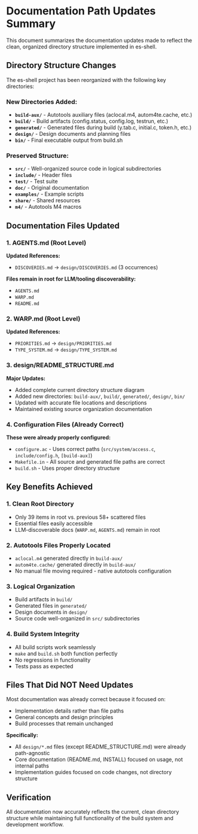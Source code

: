 # Documentation Path Updates Summary

This document summarizes the documentation updates made to reflect the clean, organized directory structure implemented in es-shell.

## Directory Structure Changes

The es-shell project has been reorganized with the following key directories:

### New Directories Added:
- **`build-aux/`** - Autotools auxiliary files (aclocal.m4, autom4te.cache, etc.)
- **`build/`** - Build artifacts (config.status, config.log, testrun, etc.)
- **`generated/`** - Generated files during build (y.tab.c, initial.c, token.h, etc.) 
- **`design/`** - Design documents and planning files
- **`bin/`** - Final executable output from build.sh

### Preserved Structure:
- **`src/`** - Well-organized source code in logical subdirectories
- **`include/`** - Header files
- **`test/`** - Test suite
- **`doc/`** - Original documentation
- **`examples/`** - Example scripts
- **`share/`** - Shared resources
- **`m4/`** - Autotools M4 macros

## Documentation Files Updated

### 1. AGENTS.md (Root Level)
**Updated References:**
- `DISCOVERIES.md` → `design/DISCOVERIES.md` (3 occurrences)

**Files remain in root for LLM/tooling discoverability:**
- `AGENTS.md` 
- `WARP.md`
- `README.md`

### 2. WARP.md (Root Level) 
**Updated References:**
- `PRIORITIES.md` → `design/PRIORITIES.md`  
- `TYPE_SYSTEM.md` → `design/TYPE_SYSTEM.md`

### 3. design/README_STRUCTURE.md
**Major Updates:**
- Added complete current directory structure diagram
- Added new directories: `build-aux/`, `build/`, `generated/`, `design/`, `bin/`
- Updated with accurate file locations and descriptions
- Maintained existing source organization documentation

### 4. Configuration Files (Already Correct)
**These were already properly configured:**
- `configure.ac` - Uses correct paths (`src/system/access.c`, `include/config.h`, `[build-aux]`)
- `Makefile.in` - All source and generated file paths are correct
- `build.sh` - Uses proper directory structure

## Key Benefits Achieved

### 1. **Clean Root Directory**
- Only 39 items in root vs. previous 58+ scattered files
- Essential files easily accessible
- LLM-discoverable docs (`WARP.md`, `AGENTS.md`) remain in root

### 2. **Autotools Files Properly Located**
- `aclocal.m4` generated directly in `build-aux/`
- `autom4te.cache/` generated directly in `build-aux/`
- No manual file moving required - native autotools configuration

### 3. **Logical Organization**
- Build artifacts in `build/`
- Generated files in `generated/`  
- Design documents in `design/`
- Source code well-organized in `src/` subdirectories

### 4. **Build System Integrity**
- All build scripts work seamlessly
- `make` and `build.sh` both function perfectly
- No regressions in functionality
- Tests pass as expected

## Files That Did NOT Need Updates

Most documentation was already correct because it focused on:
- Implementation details rather than file paths
- General concepts and design principles  
- Build processes that remain unchanged

**Specifically:**
- All `design/*.md` files (except README_STRUCTURE.md) were already path-agnostic
- Core documentation (README.md, INSTALL) focused on usage, not internal paths
- Implementation guides focused on code changes, not directory structure

## Verification

All documentation now accurately reflects the current, clean directory structure while maintaining full functionality of the build system and development workflow.